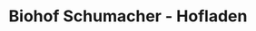 ---
title: "Biohof Schumacher - Hofladen"
url: /emtinghausen/biohof-schumacher-hofladen/
shop: Hofladen
---
